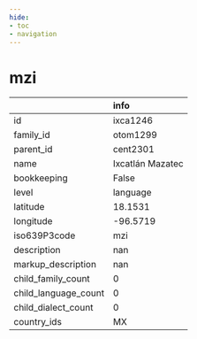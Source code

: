 ```yaml
---
hide:
- toc
- navigation
---
```

# mzi
|                      | info             |
|:---------------------|:-----------------|
| id                   | ixca1246         |
| family_id            | otom1299         |
| parent_id            | cent2301         |
| name                 | Ixcatlán Mazatec |
| bookkeeping          | False            |
| level                | language         |
| latitude             | 18.1531          |
| longitude            | -96.5719         |
| iso639P3code         | mzi              |
| description          | nan              |
| markup_description   | nan              |
| child_family_count   | 0                |
| child_language_count | 0                |
| child_dialect_count  | 0                |
| country_ids          | MX               |